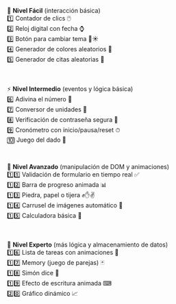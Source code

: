 <ul style= "list-style:none"> 
  <li>🔰 <strong>Nivel Fácil</strong> (interacción básica)</li>
  <li>1️⃣ Contador de clics 🖱️</li>
  <li>2️⃣ Reloj digital con fecha ⌚</li>
  <li>3️⃣ Botón para cambiar tema 🌙☀️</li>
  <li>4️⃣ Generador de colores aleatorios 🎨</li>
  <li>5️⃣ Generador de citas aleatorias 📜</li>
</ul><br>


<ul style= "list-style:none">
  <li>⚡ <strong>Nivel Intermedio</strong> (eventos y lógica básica)</li>
  <li>6️⃣ Adivina el número 🎯</li>
  <li>7️⃣ Conversor de unidades 🔄</li>
  <li>8️⃣ Verificación de contraseña segura 🔐</li>
  <li>9️⃣ Cronómetro con inicio/pausa/reset ⏱</li>
  <li>🔟 Juego del dado 🎲</li>
</ul><br>

<ul style= "list-style:none">  
  <li>🚀 <strong>Nivel Avanzado</strong> (manipulación de DOM y animaciones)</li>
  <li>1️⃣1️⃣ Validación de formulario en tiempo real ✅</li>
  <li>1️⃣2️⃣ Barra de progreso animada 📊</li>
  <li>1️⃣3️⃣ Piedra, papel o tijera ✊✋✌</li>
  <li>1️⃣4️⃣ Carrusel de imágenes automático 📸</li>
  <li>1️⃣5️⃣ Calculadora básica 🧮</li>
</ul><br>

<ul style= "list-style:none"> 
  <li>🧠 <strong>Nivel Experto</strong> (más lógica y almacenamiento de datos)</li>
  <li>1️⃣6️⃣ Lista de tareas con animaciones 📝</li>
  <li>1️⃣7️⃣ Memory (juego de parejas) 🃏</li>
  <li>1️⃣8️⃣ Simón dice 🎵</li>
  <li>1️⃣9️⃣ Efecto de escritura animada ⌨</li>
  <li>2️⃣0️⃣ Gráfico dinámico 📈</li>
</ul>
